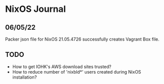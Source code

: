 # NixOS Journal

## 06/05/22

Packer json file for NixOS 21.05.4726 successfully creates Vagrant Box file.

## TODO
- How to get IOHK's AWS download sites trusted?
- How to reduce number of 'nixbld*' users created during NixOS installation?

